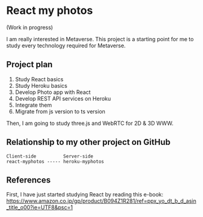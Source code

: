 # React my photos

(Work in progress)

I am really interested in Metaverse. This project is a starting point for me to study every technology required for Metaverse.

## Project plan

1. Study React basics
2. Study Heroku basics
3. Develop Photo app with React
4. Develop REST API services on Heroku
5. Integrate them
6. Migrate from js version to ts version

Then, I am going to study three.js and WebRTC for 2D & 3D WWW.

## Relationship to my other project on GitHub

```
Client-side          Server-side
react-myphotos ----- heroku-myphotos
```

## References

First, I have just started studying React by reading this e-book:
https://www.amazon.co.jp/gp/product/B094Z1R281/ref=ppx_yo_dt_b_d_asin_title_o00?ie=UTF8&psc=1
